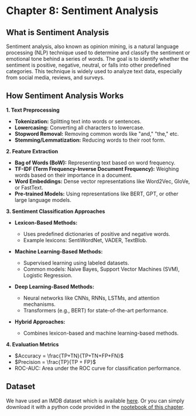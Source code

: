 # Chapter 8: Sentiment Analysis

## What is Sentiment Analysis
Sentiment analysis, also known as opinion mining, is a natural language processing (NLP) technique used to determine and classify the sentiment or emotional tone behind a series of words. The goal is to identify whether the sentiment is positive, negative, neutral, or falls into other predefined categories. This technique is widely used to analyze text data, especially from social media, reviews, and surveys.

## How Sentiment Analysis Works
**1. Text Preprocessing**
- **Tokenization:** Splitting text into words or sentences.
- **Lowercasing:** Converting all characters to lowercase.
- **Stopword Removal:** Removing common words like "and," "the," etc.
- **Stemming/Lemmatization:** Reducing words to their root form.

**2. Feature Extraction**
- **Bag of Words (BoW):** Representing text based on word frequency.
- **TF-IDF (Term Frequency-Inverse Document Frequency):** Weighing words based on their importance in a document.
- **Word Embeddings:** Dense vector representations like Word2Vec, GloVe, or FastText.
- **Pre-trained Models:** Using representations like BERT, GPT, or other large language models.

**3. Sentiment Classification Approaches**
- **Lexicon-Based Methods:**
  - Uses predefined dictionaries of positive and negative words.
  - Example lexicons: SentiWordNet, VADER, TextBlob.

- **Machine Learning-Based Methods:**
  - Supervised learning using labeled datasets.
  - Common models: Naive Bayes, Support Vector Machines (SVM), Logistic Regression.

- **Deep Learning-Based Methods:**
  - Neural networks like CNNs, RNNs, LSTMs, and attention mechanisms.
  - Transformers (e.g., BERT) for state-of-the-art performance.

- **Hybrid Approaches:**
  - Combines lexicon-based and machine learning-based methods.

**4. Evaluation Metrics**
- $Accuracy = \frac{TP+TN}{TP+TN+FP+FN}$
- $Precision = \frac{TP}{TP + FP}$
- ROC-AUC: Area under the ROC curve for classification performance.


## Dataset
We have used an IMDB dataset which is available [here](https://ai.stanford.edu/~amaas/data/sentiment/). Or you can simply download it with a python code provided in the [nootebook of this chapter](./ch08.ipynb).

